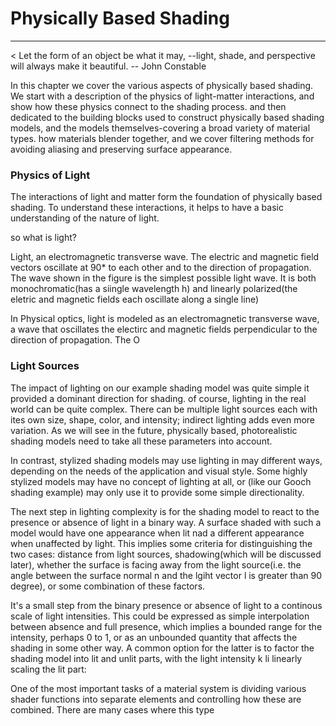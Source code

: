 # Physically Based Shading
---

< Let the form of an object be what it may, --light, shade, and perspective will always make it beautiful. -- John Constable

In this chapter we cover the various aspects of physically based shading. We start with a
description of the physics of light-matter interactions, and show how these physics connect
to the shading process. and then dedicated to the building blocks used to construct physically
based shading models, and the models themselves-covering a broad variety of material types.
how materials blender together, and we cover filtering methods for avoiding aliasing and
preserving surface appearance.

### Physics of Light
The interactions of light and matter form the foundation of physically based shading. To understand
these interactions, it helps to have a basic understanding of the nature of light.

so what is light?

Light, an electromagnetic transverse wave. The electric and magnetic field vectors oscillate at
90* to each other and to the direction of propagation. The wave shown in the figure is the simplest
possible light wave. It is both monochromatic(has a siingle wavelength h) and linearly polarized(the eletric and
magnetic fields each oscillate along a single line)

In Physical optics, light is modeled as an electromagnetic transverse wave, a wave that oscillates
the electirc and magnetic fields perpendicular to the direction of propagation. The O

### Light Sources

The impact of lighting on our example shading model was quite simple it provided a dominant direction for shading.
of course, lighting in the real world can be quite complex. There can be multiple light sources each with ites own
size, shape, color, and intensity; indirect lighting adds even more variation. As we will see in the future, physically based,
photorealistic shading models need to take all these parameters into account.

In contrast, stylized shading models may use lighting in may different ways, depending on the needs of the
application and visual style. Some highly stylized models may have no concept of lighting at all,
or (like our Gooch shading example) may only use it to provide some simple directionality.

The next step in lighting complexity is for the shading model to react to the presence or absence of light
in a binary way. A surface shaded with such a model would have one appearance when lit nad a different appearance
when unaffected by light. This implies some criteria for distinguishing the two cases: distance from light sources,
shadowing(which will be discussed later), whether the surface is facing away from the light source(i.e.
the angle between the surface normal n and the lgiht vector l is greater than 90 degree), or some combination of these factors.

It's a small step from the binary presence or absence of light to a continous scale of light intensities.
This could be expressed as simple interpolation between absence and full presence, which implies a bounded
range for the intensity, perhaps 0 to 1, or as an unbounded quantity that affects the shading in some other way. A common
option for the latter is to factor the shading model into lit and unlit parts, with the light intensity k li
linearly scaling the lit part:


One of the most important tasks of a material system is dividing various shader functions into separate
elements and controlling how these are combined. There are many cases where this type
